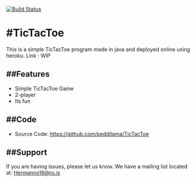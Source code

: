 [![Build Status](travis-ci.org/peddilama/StringCalculator.png)](travis-ci.org/peddilama/StringCalculator)

#TicTacToe
========

This is a simple TicTacToe program made in java and deployed online using heroku.
Link : WIP

##Features
--------

* Simple TicTacToe Game
* 2-player
* Its fun

##Code
----------

- Source Code: https://github.com/peddilama/TicTacToe

##Support
-------

If you are having issues, please let us know.
We have a mailing list located at: Hermanno16@ru.is
